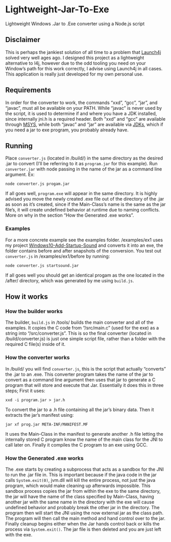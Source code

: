 # Lightweight-Jar-To-Exe
Lightweight Windows .Jar to .Exe converter using a Node.js script

## Disclaimer
This is perhaps the jankiest solution of all time to a problem that [Launch4j](http://launch4j.sourceforge.net/) solved very well ages ago. I designed this project as a lightweight alternative to l4j, however due to the odd tooling you need on your Window’s path for this work correctly, I advise using Launch4j in all cases. This application is really just developed for my own personal use.

## Requirements
In order for the converter to work, the commands “xxd”, “gcc”, “jar”, and “javac”, must all be available on your PATH. While “javac” is never used by the script, it is used to determine if and where you have a JDK installed, since internally jni.h is a required header. Both “xxd” and “gcc” are available through [MSYS](http://www.mingw.org/wiki/MSYS), while both “javac” and “jar” are available via [JDKs](https://www.oracle.com/java/technologies/javase-downloads.html), which if you need a jar to exe program, you probably already have. 

## Running
Place `converter.js` (located in /build/) in the same directory as the desired .jar to convert (I’ll be referring to it as `program.jar` for this example). Run `converter.jar` with node passing in the name of the jar as a command line argument. Ex:
```
node converter.js progam.jar
```
If all goes well, `program.exe` will appear in the same directory. It is highly advised you move the newly created .exe file out of the directory of the .jar as soon as it’s created, since if the Main-Class’s name is the same as the jar file’s, it will create undefined behavior at runtime due to naming conflicts. More on why in the section “How the Generated .exe works”.

### Examples
For a more concrete example see the examples folder. /examples/ex1 uses my project [Windows10-Add-Startup-Sound](https://github.com/James-Oswald/Windows10-Add-Startup-Sound) and converts it into an exe, the folder contains before and after snapshots of the conversion. You test out `converter.js` in /examples/ex1/before by running:
```
node converter.js startsound.jar
```
If all goes well you should get an identical progam as the one located in the /after/ directory, which was generated by me using `build.js`. 
## How it works

### How the builder works
The builder, `build.js` in /tools/ builds the main converter and all of the examples. It copies the C code from “/src/main.c” (used for the exe) as a string into “/src/converter.js”. This is so the final converter (located in /build/converter.js) is just one simple script file, rather than a folder with the required C file(s) inside of it. 

### How the converter works
In /build/ you will find `converter.js`, this is the script that actually “converts” the .jar to an .exe.
This converter program takes the name of the jar to convert as a command line argument then uses that jar to generate a C program that will store and execute that Jar. Essentially it does this in three steps; First it uses:
```
xxd -i program.jar > jar.h
```
To convert the jar to a .h file containing all the jar’s binary data. Then it extracts the jar’s manifest using:
```
jar xf prog.jar META-INF/MANIFEST.MF
```
It uses the Main-Class in the manifest to generate another .h file letting the internally stored C program know the name of the main class for the JNI to call later on. Finally it compiles the C program to an exe using GCC. 

### How the Generated .exe works
The .exe starts by creating a subprocess that acts as a sandbox for the JNI to run the .jar file in. This is important because if the java code in the jar calls `System.exit(0)`, jvm.dll will kill the entire process, not just the java program, which would make cleaning up afterwards impossible.
This sandbox process copies the jar from within the exe to the same directory, the jar will have the name of the class specified by Main-Class, having another jar with the same name in the directory with the exe will cause undefined behavior and probably break the other jar in the directory. The program then will start the JNI using the now external jar as the class path. The program will then call the main method and hand control over to the jar. Finally cleanup begins either when the Jar hands control back or kills the process via `System.exit()`. The jar file is then deleted and you are just left with the exe.

